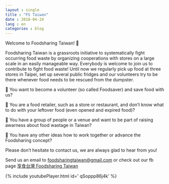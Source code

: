 ```yaml
---
layout : single
title : "FS Taiwan"
date : 2018-04-24
lang : en
categories : blog
---
```


Welcome to Foodsharing Taiwan! 🍑

Foodsharing Taiwan is a grassroots initiative to systematically fight occurring food waste by organizing cooperations with stores on a large scale in an easily manageable way.
Everybody is welcome to join us to contribute to fight food waste!
Until now we regularly pick up food at three stores in Taipei, set up several public fridges and our volunteers try to be there whenever food needs to be rescued from the dumpster.

🍉 You want to become a volunteer (so called Foodsaver) and save food with us?

🍉 You are a food retailer, such as a store or restaurant, and don’t know what to do with your leftover food (even opened and expired food)? 

🍉 You have a group of people or a venue and want to be part of raising awarness about food wastage in Taiwan?

🍉 You have any other ideas how to work together or advance the Foodsharing concept?

Please don’t hesitate to contact us, we are always glad to hear from you! 

Send us an email to foodsharingtaiwan@gmail.com or check out our fb page [享食台灣 Foodsharing Taiwan](https://www.facebook.com/foodsharingtaiwan/)

{% include youtubePlayer.html id=' qSoppp86j4k' %}


